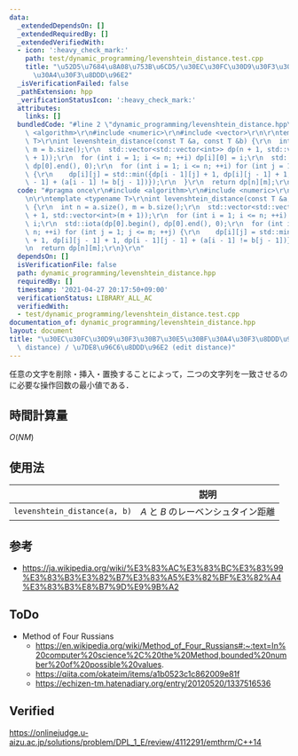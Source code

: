 ```yaml
---
data:
  _extendedDependsOn: []
  _extendedRequiredBy: []
  _extendedVerifiedWith:
  - icon: ':heavy_check_mark:'
    path: test/dynamic_programming/levenshtein_distance.test.cpp
    title: "\u52D5\u7684\u8A08\u753B\u6CD5/\u30EC\u30FC\u30D9\u30F3\u30B7\u30E5\u30BF\
      \u30A4\u30F3\u8DDD\u96E2"
  _isVerificationFailed: false
  _pathExtension: hpp
  _verificationStatusIcon: ':heavy_check_mark:'
  attributes:
    links: []
  bundledCode: "#line 2 \"dynamic_programming/levenshtein_distance.hpp\"\n#include\
    \ <algorithm>\r\n#include <numeric>\r\n#include <vector>\r\n\r\ntemplate <typename\
    \ T>\r\nint levenshtein_distance(const T &a, const T &b) {\r\n  int n = a.size(),\
    \ m = b.size();\r\n  std::vector<std::vector<int>> dp(n + 1, std::vector<int>(m\
    \ + 1));\r\n  for (int i = 1; i <= n; ++i) dp[i][0] = i;\r\n  std::iota(dp[0].begin(),\
    \ dp[0].end(), 0);\r\n  for (int i = 1; i <= n; ++i) for (int j = 1; j <= m; ++j)\
    \ {\r\n    dp[i][j] = std::min({dp[i - 1][j] + 1, dp[i][j - 1] + 1, dp[i - 1][j\
    \ - 1] + (a[i - 1] != b[j - 1])});\r\n  }\r\n  return dp[n][m];\r\n}\r\n"
  code: "#pragma once\r\n#include <algorithm>\r\n#include <numeric>\r\n#include <vector>\r\
    \n\r\ntemplate <typename T>\r\nint levenshtein_distance(const T &a, const T &b)\
    \ {\r\n  int n = a.size(), m = b.size();\r\n  std::vector<std::vector<int>> dp(n\
    \ + 1, std::vector<int>(m + 1));\r\n  for (int i = 1; i <= n; ++i) dp[i][0] =\
    \ i;\r\n  std::iota(dp[0].begin(), dp[0].end(), 0);\r\n  for (int i = 1; i <=\
    \ n; ++i) for (int j = 1; j <= m; ++j) {\r\n    dp[i][j] = std::min({dp[i - 1][j]\
    \ + 1, dp[i][j - 1] + 1, dp[i - 1][j - 1] + (a[i - 1] != b[j - 1])});\r\n  }\r\
    \n  return dp[n][m];\r\n}\r\n"
  dependsOn: []
  isVerificationFile: false
  path: dynamic_programming/levenshtein_distance.hpp
  requiredBy: []
  timestamp: '2021-04-27 20:17:50+09:00'
  verificationStatus: LIBRARY_ALL_AC
  verifiedWith:
  - test/dynamic_programming/levenshtein_distance.test.cpp
documentation_of: dynamic_programming/levenshtein_distance.hpp
layout: document
title: "\u30EC\u30FC\u30D9\u30F3\u30B7\u30E5\u30BF\u30A4\u30F3\u8DDD\u96E2 (Levenshtein\
  \ distance) / \u7DE8\u96C6\u8DDD\u96E2 (edit distance)"
---
```


任意の文字を削除・挿入・置換することによって，二つの文字列を一致させるのに必要な操作回数の最小値である．


## 時間計算量

$O(NM)$


## 使用法

||説明|
|:--:|:--:|
|`levenshtein_distance(a, b)`|$A$ と $B$ のレーベンシュタイン距離|


## 参考

- https://ja.wikipedia.org/wiki/%E3%83%AC%E3%83%BC%E3%83%99%E3%83%B3%E3%82%B7%E3%83%A5%E3%82%BF%E3%82%A4%E3%83%B3%E8%B7%9D%E9%9B%A2


## ToDo

- Method of Four Russians
  - https://en.wikipedia.org/wiki/Method_of_Four_Russians#:~:text=In%20computer%20science%2C%20the%20Method,bounded%20number%20of%20possible%20values.
  - https://qiita.com/okateim/items/a1b0523c1c862009e81f
  - https://echizen-tm.hatenadiary.org/entry/20120520/1337516536


## Verified

https://onlinejudge.u-aizu.ac.jp/solutions/problem/DPL_1_E/review/4112291/emthrm/C++14
